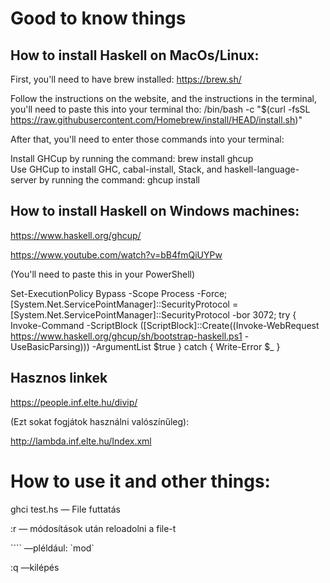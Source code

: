 # Good to know things

## How to install Haskell on MacOs/Linux: 
First, you'll need to have brew installed: https://brew.sh/

Follow the instructions on the website, and the instructions in the terminal, you'll need to paste this into your terminal tho: 
/bin/bash -c "$(curl -fsSL https://raw.githubusercontent.com/Homebrew/install/HEAD/install.sh)"  

After that, you'll need to enter those commands into your terminal:

Install GHCup by running the command:  brew install ghcup   
Use GHCup to install GHC, cabal-install, Stack, and haskell-language-server by running the command:   ghcup install

## How to install Haskell on Windows machines:

https://www.haskell.org/ghcup/

https://www.youtube.com/watch?v=bB4fmQiUYPw

(You'll need to paste this in your PowerShell)

Set-ExecutionPolicy Bypass -Scope Process -Force;[System.Net.ServicePointManager]::SecurityProtocol = [System.Net.ServicePointManager]::SecurityProtocol -bor 3072; try { Invoke-Command -ScriptBlock ([ScriptBlock]::Create((Invoke-WebRequest https://www.haskell.org/ghcup/sh/bootstrap-haskell.ps1 -UseBasicParsing))) -ArgumentList $true } catch { Write-Error $_ }

## Hasznos linkek
https://people.inf.elte.hu/divip/

(Ezt sokat fogjátok használni valószínűleg):

http://lambda.inf.elte.hu/Index.xml

# How to use it and other things:

ghci test.hs 	— File futtatás

:r   				        — módosítások után reloadolni a file-t

````			    —pléldául: \`mod`

:q				    —kilépés

